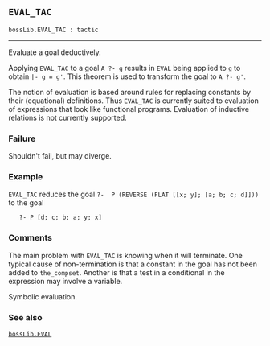## `EVAL_TAC`

``` hol4
bossLib.EVAL_TAC : tactic
```

------------------------------------------------------------------------

Evaluate a goal deductively.

Applying `EVAL_TAC` to a goal `A ?- g` results in `EVAL` being applied
to `g` to obtain `|- g = g'`. This theorem is used to transform the goal
to `A ?- g'`.

The notion of evaluation is based around rules for replacing constants
by their (equational) definitions. Thus `EVAL_TAC` is currently suited
to evaluation of expressions that look like functional programs.
Evaluation of inductive relations is not currently supported.

### Failure

Shouldn't fail, but may diverge.

### Example

`EVAL_TAC` reduces the goal
`?-  P (REVERSE (FLAT [[x; y]; [a; b; c; d]]))` to the goal

``` hol4
   ?- P [d; c; b; a; y; x]
```

### Comments

The main problem with `EVAL_TAC` is knowing when it will terminate. One
typical cause of non-termination is that a constant in the goal has not
been added to `the_compset`. Another is that a test in a conditional in
the expression may involve a variable.

Symbolic evaluation.

### See also

[`bossLib.EVAL`](#bossLib.EVAL)
